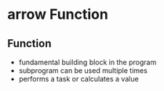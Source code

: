 # arrow Function

## Function 

* fundamental building block in the program
* subprogram can be used multiple times
* performs a task or calculates a value

